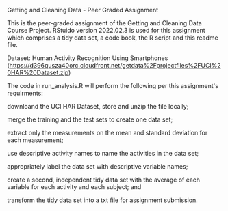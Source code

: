 Getting and Cleaning Data - Peer Graded Assignment

This is the peer-graded assignment of the Getting and Cleaning Data Course Project. RStuido version 2022.02.3 is used for this assignment which comprises a tidy data set, a code book, the R script and this readme file.

Dataset: Human Activity Recognition Using Smartphones (https://d396qusza40orc.cloudfront.net/getdata%2Fprojectfiles%2FUCI%20HAR%20Dataset.zip)

The code in run_analysis.R will perform the following per this assignment's requirments:

downloand the UCI HAR Dataset, store and unzip the file locally;

merge the training and the test sets to create one data set;

extract only the measurements on the mean and standard deviation for each measurement;

use descriptive activity names to name the activities in the data set;

appropriately label the data set with descriptive variable names; 

create a second, independent tidy data set with the average of each variable for each activity and each subject; and

transform the tidy data set into a txt file for assignment submission.
